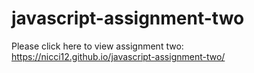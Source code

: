 # javascript-assignment-two

Please click here to view assignment two: https://nicci12.github.io/javascript-assignment-two/
